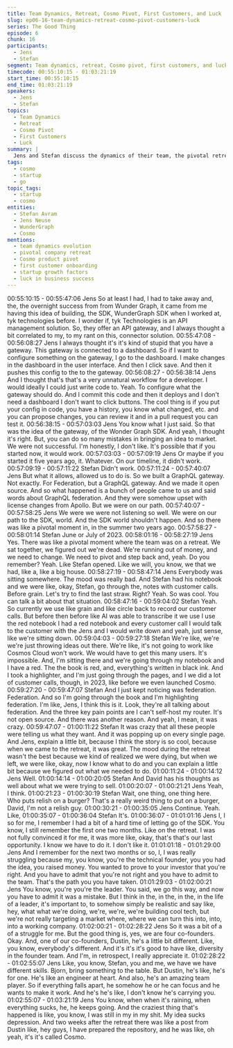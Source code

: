 ```yaml
---
title: Team Dynamics, Retreat, Cosmo Pivot, First Customers, and Luck
slug: ep06-16-team-dynamics-retreat-cosmo-pivot-customers-luck
series: The Good Thing
episode: 6
chunk: 16
participants:
  - Jens
  - Stefan
segment: Team dynamics, retreat, Cosmo pivot, first customers, and luck
timecode: 00:55:10:15 - 01:03:21:19
start_time: 00:55:10:15
end_time: 01:03:21:19
speakers:
  - Jens
  - Stefan
topics:
  - Team Dynamics
  - Retreat
  - Cosmo Pivot
  - First Customers
  - Luck
summary: |
  Jens and Stefan discuss the dynamics of their team, the pivotal retreat that led to the Cosmo pivot, onboarding their first customers, and the role of luck in startup growth and product evolution.
tags:
  - cosmo
  - startup
  - go
topic_tags:
  - startup
  - cosmo
entities:
  - Stefan Avram
  - Jens Neuse
  - WunderGraph
  - Cosmo
mentions:
  - team dynamics evolution
  - pivotal company retreat
  - Cosmo product pivot
  - first customer onboarding
  - startup growth factors
  - luck in business success
---
```


00:55:10:15 - 00:55:47:06
Jens
So at least I had, I had to take away and, the, the overnight success from from Wunder Graph, it
came from me having this idea of building, the SDK, WunderGraph SDK when I worked at, tyk
technologies before. I wonder if, tyk Technologies is an API management solution. So, they offer
an API gateway, and I always thought a bit correlated to my, to my rant on this, connector
solution.
00:55:47:08 - 00:56:08:27
Jens
I always thought it's it's kind of stupid that you have a gateway. This gateway is connected to a
dashboard. So if I want to configure something on the gateway, I go to the dashboard. I make
changes in the dashboard in the user interface. And then I click save. And then it pushes this
config to the to the gateway.
00:56:08:27 - 00:56:38:14
Jens
And I thought that's that's a very unnatural workflow for a developer. I would ideally I could just
write code to. Yeah. To configure what the gateway should do. And I commit this code and then
it deploys and I don't need a dashboard I don't want to click buttons. The cool thing is if you put
your config in code, you have a history, you know what changed, etc. and you can propose
changes, you can review it and in a pull request you can test it.
00:56:38:15 - 00:57:03:03
Jens
You know what I just said. So that was the idea of the gateway, of the Wonder Graph SDK. And
yeah, I thought it's right. But, you can do so many mistakes in bringing an idea to market. We
were not successful. I'm honestly, I don't like. It's possible that if you started now, it would work.
00:57:03:03 - 00:57:09:19
Jens
Or maybe if you started it five years ago, it. Whatever. On our timeline, it didn't work.
00:57:09:19 - 00:57:11:22
Stefan
Didn't work.
00:57:11:24 - 00:57:40:07
Jens
But what it allows, allowed us to do is. So we built a GraphQL gateway. Not exactly. For
Federation, but a GraphQL gateway. And we made it open source. And so what happened is a
bunch of people came to us and said words about GraphQL federation. And they were
somehow upset with license changes from Apollo. But we were on our path.
00:57:40:07 - 00:57:58:25
Jens
We were we were not listening so well. We were on our path to the SDK, world. And the SDK
world shouldn't happen. And so there was like a pivotal moment in, in the summer two years
ago.
00:57:58:27 - 00:58:01:14
Stefan
June or July of 2023.
00:58:01:16 - 00:58:27:19
Jens
Yes. There was like a pivotal moment where the team was on a retreat. We sat together, we
figured out we're dead. We're running out of money, and we need to change. We need to pivot
and step back and, yeah. Do you remember? Yeah. Like Stefan opened. Like we will, you know,
we that we had, like a, like a big house.
00:58:27:19 - 00:58:47:14
Jens
Everybody was sitting somewhere. The mood was really bad. And Stefan had his notebook and
we were like, okay, Stefan, go through the, notes with customer calls. Before grain. Let's try to
find the last straw. Right? Yeah. So was cool. You can talk a bit about that situation.
00:58:47:16 - 00:59:04:02
Stefan
Yeah. So currently we use like grain and like circle back to record our customer calls. But before
then before like AI was able to transcribe it we use I use the red notebook I had a red notebook
and every customer call I would talk to the customer with the Jens and I would write down and
yeah, just sense, like we're sitting down.
00:59:04:03 - 00:59:27:18
Stefan
We're like, we're we're just throwing ideas out there. We're like, it's not going to work like
Cosmos Cloud won't work. We would have to get this many users. It's impossible. And, I'm
sitting there and we're going through my notebook and I have a red. The the book is red, and,
everything's written in black ink. And I took a highlighter, and I'm just going through the pages,
and I we did a lot of customer calls, though, in 2023, like before we even launched Cosmo.
00:59:27:20 - 00:59:47:07
Stefan
And I just kept noticing was federation. Federation. And so I'm going through the book and I'm
highlighting federation. I'm like, Jens, I think this is it. Look, they're all talking about federation.
And the three key pain points are I can't self-host my router. It's not open source. And there was
another reason. And yeah, I mean, it was crazy.
00:59:47:07 - 01:00:11:22
Stefan
It was crazy that all these people were telling us what they want. And it was popping up on
every single page. And Jens, explain a little bit, because I think the story is so cool, because
when we came to the retreat, it was great. The mood during the retreat wasn't the best because
we kind of realized we were dying, but when we left, we were like, okay, now I know what to do
and you can explain a little bit because we figured out what we needed to do.
01:00:11:24 - 01:00:14:12
Jens
Well.
01:00:14:14 - 01:00:20:05
Stefan
And David has his thoughts as well about what we were trying to sell.
01:00:20:07 - 01:00:21:21
Jens
Yeah, I think.
01:00:21:23 - 01:00:30:19
Stefan
Wait, one thing, one thing here. Who puts relish on a burger? That's a really weird thing to put
on a burger, David, I'm not a relish guy.
01:00:30:21 - 01:00:35:05
Jens
Continue. Yeah. Like,
01:00:35:07 - 01:00:36:04
Stefan
It's.
01:00:36:07 - 01:01:01:16
Jens
I, I so for me, I remember I had a bit of a hard time of letting go of the SDK. You know, I still
remember the first one two months. Like on the retreat. I was not fully convinced it for me, it was
more like, okay, that's that's our last opportunity. I know we have to do it. I don't like it.
01:01:01:18 - 01:01:29:00
Jens
And I remember for the next two months or so, I, I was really struggling because my, you know,
you're the technical founder, you you had the idea, you raised money. You wanted to prove to
your investor that you're right. And you have to admit that you're not right and you have to admit
to the team. That's the path you you have taken.
01:01:29:03 - 01:02:00:21
Jens
You know, you're you're the leader. You said, we go this way, and now you have to admit it was
a mistake. But I think in the, in the, in the, in the life of a leader, it's important to, to somehow
simply be realistic and say like, hey, what what we're doing, we're, we're, we're building cool
tech, but we're not really targeting a market where, where we can turn this into, into, into a
working company.
01:02:00:21 - 01:02:28:22
Jens
So it was a bit of a of a struggle for me. But the good thing is, yes, we are four co-founders.
Okay. And, one of our co-founders, Dustin, he's a little bit different. Like, you know, everybody's
different. And it's it's it's good to have like, diversity in the founder team. And I'm, in retrospect, I
really appreciate it.
01:02:28:22 - 01:02:55:07
Jens
Like, you know, Stefan, you and me, we have we have different skills. Bjorn, bring something to
the table. But Dustin, he's like, he's for one. He's like an engineer at heart. And also, he's an
amazing team player. So if everything falls apart, he somehow he or he can focus and he wants
to make it work. And he's he's like, I don't know he's carrying you.
01:02:55:07 - 01:03:21:19
Jens
You know, when when it's raining, when everything sucks, he, he keeps going. And the craziest
thing that's happened is like, you know, I was still in my in my shit. My idea sucks depression.
And two weeks after the retreat there was like a post from Dustin like, hey guys, I have prepared
the repository, and he was like, oh yeah, it's it's called Cosmo.